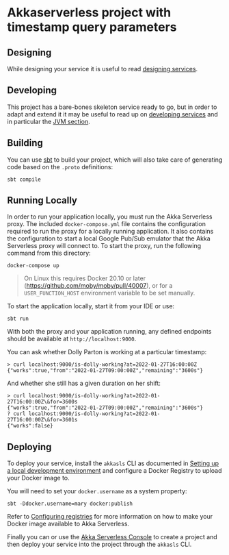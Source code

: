 # Akkaserverless project with timestamp query parameters

## Designing

While designing your service it is useful to read [designing services](https://developer.lightbend.com/docs/akka-serverless/services/development-process.html).

## Developing

This project has a bare-bones skeleton service ready to go, but in order to adapt and
extend it it may be useful to read up on [developing services](https://developer.lightbend.com/docs/akka-serverless/developing/index.html)
and in particular the [JVM section](https://developer.lightbend.com/docs/akka-serverless/java-services/index.html).

## Building

You can use [sbt](https://www.scala-sbt.org/) to build your project,
which will also take care of generating code based on the `.proto` definitions:

```
sbt compile
```

## Running Locally

In order to run your application locally, you must run the Akka Serverless proxy. The included `docker-compose.yml` file contains the configuration required to run the proxy for a locally running application.
It also contains the configuration to start a local Google Pub/Sub emulator that the Akka Serverless proxy will connect to.
To start the proxy, run the following command from this directory:

```
docker-compose up
```

> On Linux this requires Docker 20.10 or later (https://github.com/moby/moby/pull/40007),
> or for a `USER_FUNCTION_HOST` environment variable to be set manually.

To start the application locally, start it from your IDE or use:

```
sbt run
```

With both the proxy and your application running, any defined endpoints should be available at `http://localhost:9000`.

You can ask whether Dolly Parton is working at a particular timestamp:

```shell
> curl localhost:9000/is-dolly-working?at=2022-01-27T16:00:00Z
{"works":true,"from":"2022-01-27T09:00:00Z","remaining":"3600s"}
```

And whether she still has a given duration on her shift:

```shell
> curl localhost:9000/is-dolly-working?at=2022-01-27T16:00:00Z\&for=3600s
{"works":true,"from":"2022-01-27T09:00:00Z","remaining":"3600s"}
? curl localhost:9000/is-dolly-working?at=2022-01-27T16:00:00Z\&for=3601s
{"works":false}
```

## Deploying

To deploy your service, install the `akkasls` CLI as documented in
[Setting up a local development environment](https://developer.lightbend.com/docs/akka-serverless/setting-up/)
and configure a Docker Registry to upload your Docker image to.

You will need to set your `docker.username` as a system property:

```
sbt -Ddocker.username=mary docker:publish
```

Refer to [Configuring registries](https://developer.lightbend.com/docs/akka-serverless/projects/container-registries.html)
for more information on how to make your Docker image available to Akka Serverless.

Finally you can or use the [Akka Serverless Console](https://console.akkaserverless.com)
to create a project and then deploy your service into the project
through the `akkasls` CLI.
